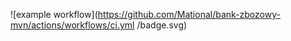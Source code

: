 ![example workflow](https://github.com/Mational/bank-zbozowy-mvn/actions/workflows/ci.yml
/badge.svg)
